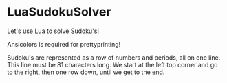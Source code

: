 # LuaSudokuSolver
Let's use Lua to solve Sudoku's!

Ansicolors is required for prettyprinting!

Sudoku's are represented as a row of numbers and periods, all on one line. This line must be 81 characters long. We start at the left top corner and go to the right, then one row down, until we get to the end.

